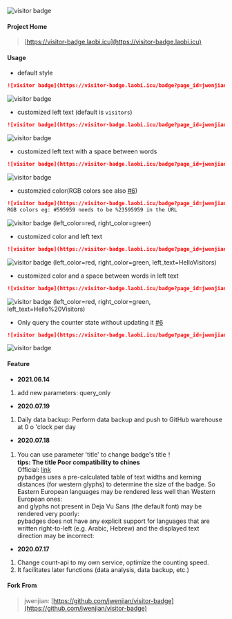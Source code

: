 ![visitor badge](https://visitor-badge.laobi.icu/badge?page_id=jwenjian.visitor-badge)  

#### Project Home
> [https://visitor-badge.laobi.icu](https://visitor-badge.laobi.icu)

#### Usage
- default style

```markdown
![visitor badge](https://visitor-badge.laobi.icu/badge?page_id=jwenjian.visitor-badge)
```

![visitor badge](https://visitor-badge.laobi.icu/badge?page_id=jwenjian.visitor-badge)

- customized left text (default is `visitors`)

```markdown
![visitor badge](https://visitor-badge.laobi.icu/badge?page_id=jwenjian.visitor-badge&left_text=MyPageVisitors)
```
![visitor badge](https://visitor-badge.laobi.icu/badge?page_id=jwenjian.visitor-badge&left_text=MyPageVisitors)

- customized left text with a space between words

```markdown
![visitor badge](https://visitor-badge.laobi.icu/badge?page_id=jwenjian.visitor-badge&left_text=My%20Page%20Visitors)
```
![visitor badge](https://visitor-badge.laobi.icu/badge?page_id=jwenjian.visitor-badge&left_text=My%20Page%20Visitors)

- customzied color(RGB colors see also [#6](/../../issues/6))

```markdown 
![visitor badge](https://visitor-badge.laobi.icu/badge?page_id=jwenjian.visitor-badge&left_color=red&right_color=green) 
RGB colors eg: #595959 needs to be %23595959 in the URL
```


![visitor badge](https://visitor-badge.laobi.icu/badge?page_id=jwenjian.visitor-badge&left_color=red&right_color=green) (left_color=red, right_color=green)

- customized color and left text

```markdown
![visitor badge](https://visitor-badge.laobi.icu/badge?page_id=jwenjian.visitor-badge&left_color=red&right_color=green&left_text=HelloVisitors)
```

![visitor badge](https://visitor-badge.laobi.icu/badge?page_id=jwenjian.visitor-badge&left_color=red&right_color=green&left_text=HelloVisitors) (left_color=red, right_color=green, left_text=HelloVisitors)

- customized color and a space between words in left text

```markdown
![visitor badge](https://visitor-badge.laobi.icu/badge?page_id=jwenjian.visitor-badge&left_color=red&right_color=green&left_text=Hello%20Visitors)
```

![visitor badge](https://visitor-badge.laobi.icu/badge?page_id=jwenjian.visitor-badge&left_color=red&right_color=green&left_text=Hello%20Visitors) (left_color=red, right_color=green, left_text=Hello%20Visitors)

- Only query the counter state without updating it [#6](/../../issues/6)
```markdown
![visitor badge](https://visitor-badge.laobi.icu/badge?page_id=jwenjian.visitor-badge-query&query_only=true)
```

![visitor badge](https://visitor-badge.laobi.icu/badge?page_id=jwenjian.visitor-badge-query&query_only=true)


#### Feature
- **2021.06.14**  
1. add new parameters: query_only

- **2020.07.19**  
1. Daily data backup: Perform data backup and push to GitHub warehouse at 0 o 'clock per day  

- **2020.07.18**  
1. You can use parameter 'title' to change badge's title！  
**tips: The title Poor compatibility to chines**  
Official: [link](https://pypi.org/project/pybadges/)  
pybadges uses a pre-calculated table of text widths and kerning distances (for western glyphs) to determine the size of the badge. So Eastern European languages  may be rendered less well than Western European ones:  
and glyphs not present in Deja Vu Sans (the default font) may be rendered very poorly:  
pybadges does not have any explicit support for languages that are written right-to-left (e.g. Arabic, Hebrew) and the displayed text direction may be incorrect:  
 
- **2020.07.17**  
1. Change count-api to my own service, optimize the counting speed.   
2. It facilitates later functions (data analysis, data backup, etc.)

#### Fork From
> jwenjian: [https://github.com/jwenjian/visitor-badge](https://github.com/jwenjian/visitor-badge)
